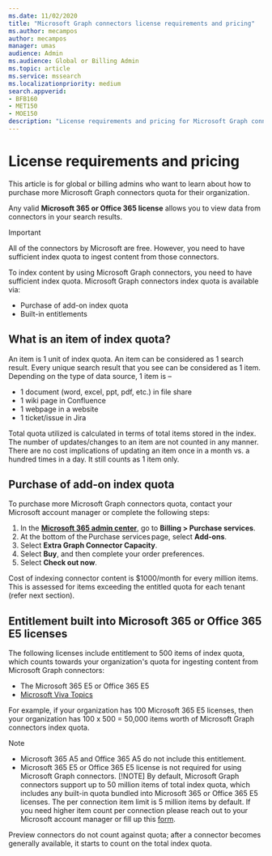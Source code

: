 ```yaml
---
ms.date: 11/02/2020
title: "Microsoft Graph connectors license requirements and pricing"
ms.author: mecampos
author: mecampos
manager: umas
audience: Admin
ms.audience: Global or Billing Admin
ms.topic: article
ms.service: mssearch
ms.localizationpriority: medium
search.appverid:
- BFB160
- MET150
- MOE150
description: "License requirements and pricing for Microsoft Graph connectors for Microsoft Search."
---
```

<!---Previous ms.author: rusamai --->

# License requirements and pricing

This article is for global or billing admins who want to learn about how to purchase more Microsoft Graph connectors quota for their organization.

Any valid **Microsoft 365 or Office 365 license** allows you to view data from connectors in your search results.

>[!IMPORTANT]
>All of the connectors by Microsoft are free. However, you need to have sufficient index quota to ingest content from those connectors.

To index content by using Microsoft Graph connectors, you need to have sufficient index quota. Microsoft Graph connectors index quota is available via:

- Purchase of add-on index quota
- Built-in entitlements

## What is an item of index quota?
An item is 1 unit of index quota. An item can be considered as 1 search result. Every unique search result that you see can be considered as 1 item. Depending on the type of data source, 1 item is – 
-	1 document (word, excel, ppt, pdf, etc.) in file share
-	1 wiki page in Confluence
-	1 webpage in a website
-	1 ticket/issue in Jira

Total quota utilized is calculated in terms of total items stored in the index. The number of updates/changes to an item are not counted in any manner. There are no cost implications of updating an item once in a month vs. a hundred times in a day. It still counts as 1 item only.

## Purchase of add-on index quota
To purchase more Microsoft Graph connectors quota, contact your Microsoft account manager or complete the following steps:

1. In the **[Microsoft 365 admin center](https://admin.microsoft.com)**, go to **Billing > Purchase services**.
2. At the bottom of the Purchase services page, select **Add-ons**.
3. Select **Extra Graph Connector Capacity**.
4. Select **Buy**, and then complete your order preferences.
5. Select **Check out now**.

Cost of indexing connector content is $1000/month for every million items. This is assessed for items exceeding the entitled quota for each tenant (refer next section).

## Entitlement built into Microsoft 365 or Office 365 E5 licenses

The following licenses include entitlement to 500 items of index quota, which counts towards your organization's quota for ingesting content from Microsoft Graph connectors:

* The Microsoft 365 E5 or Office 365 E5
* [Microsoft Viva Topics](https://www.microsoft.com/microsoft-viva/topics?activetab=pivot:overviewtab)

For example, if your organization has 100 Microsoft 365 E5 licenses, then your organization has 100 x 500 = 50,000 items worth of Microsoft Graph connectors index quota.

<!---Comment requested in PR#143--->
> [!NOTE]
> * Microsoft 365 A5 and Office 365 A5 do not include this entitlement.
> * Microsoft 365 E5 or Office 365 E5 license is not required for using Microsoft Graph connectors.
> [!NOTE]
> By default, Microsoft Graph connectors support up to 50 million items of total index quota, which includes any built-in quota bundled into Microsoft 365 or Office 365 E5 licenses. The per connection item limit is 5 million items by default. If you need higher item count per connection please reach out to your Microsoft account manager or fill up this [form](https://aka.ms/GraphConnectorsHigherCapacity).
>
> Preview connectors do not count against quota; after a connector becomes generally available, it starts to count on the total index quota.

